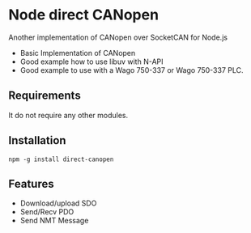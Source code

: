 # Node direct CANopen

Another implementation of CANopen over SocketCAN for Node.js

* Basic Implementation of CANopen
* Good example how to use libuv with N-API
* Good example to use with a Wago 750-337 or Wago 750-337 PLC.

## Requirements

It do not require any other modules.

## Installation

```
npm -g install direct-canopen
```

## Features

* Download/upload SDO
* Send/Recv PDO
* Send NMT Message
